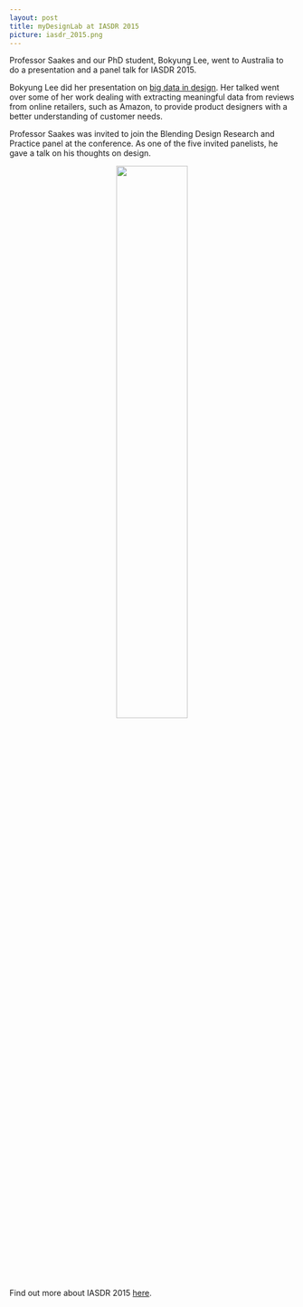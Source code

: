 ```yaml
---
layout: post
title: myDesignLab at IASDR 2015
picture: iasdr_2015.png
---
```


Professor Saakes and our PhD student, Bokyung Lee, went to Australia to do a presentation and a panel talk for IASDR 2015.

Bokyung Lee did her presentation on <a href = "../../../../projects/user_review_analysis">big data in design</a>. Her talked went over some of her work dealing with extracting meaningful data from reviews from online retailers, such as Amazon, to provide product designers with a better understanding of customer needs. 

Professor Saakes was invited to join the Blending Design Research and Practice panel at the conference. As one of the five invited panelists, he gave a talk on his thoughts on design.

<div style = "text-align: center;"><img src = "../../../../projects/user_review_analysis/img/conference_bokyungLee.jpg" style = "width:50%;"/></div><br>

Find out more about IASDR 2015 <a href = "http://iasdr2015.com/">here</a>.